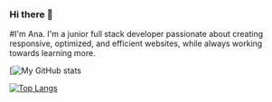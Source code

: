 ### Hi there 👋

<!--
**ana-liebert/ana-liebert** is a ✨ _special_ ✨ repository because its `README.md` (this file) appears on your GitHub profile.

Here are some ideas to get you started:

- 🔭 I’m currently working on ...
- 🌱 I’m currently learning ...
- 👯 I’m looking to collaborate on ...
- 🤔 I’m looking for help with ...
- 💬 Ask me about ...
- 📫 How to reach me: ...
- 😄 Pronouns: ...
- ⚡ Fun fact: ...
-->

#I'm Ana. 
I'm a junior full stack developer passionate about creating responsive, optimized, and efficient websites, while always working towards learning more.

[![My GitHub stats](https://github-readme-stats.vercel.app/api?username=ana-liebert&show_icons=true&theme=radical)


[![Top Langs](https://github-readme-stats.vercel.app/api/top-langs/?username=ana-liebert&layout=compact)](https://github.com/ana-liebert/github-readme-stats)
